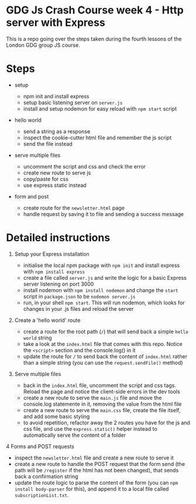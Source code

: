 # GDG Js Crash Course week 4 - Http server with Express

This is a repo going over the steps taken during the fourth lessons of the London GDG group JS course.

# Steps

- setup

  - npm init and install express
  - setup basic listening server on `server.js`
  - install and setup nodemon for easy reload with `npm start` script

- hello world

  - send a string as a response
  - inspect the cookie-cutter html file and remember the js script
  - send the file instead

- serve multiple files

  - uncomment the script and css and check the error
  - create new route to serve js
  - copy/paste for css
  - use express static instead

- form and post
  - create route for the `newsletter.html` page
  - handle request by saving it to file and sending a success message

# Detailed instructions

1. Setup your Express installation

   - initialise the local npm package with `npm init` and install express with `npm install express`
   - create a file called `server.js` and write the logic for a basic Express server listening on port 3000
   - install nodemon with `npm install nodemon` and change the `start` script in `package.json` to be `nodemon server.js`
   - run, in your shell `npm start`. This will run nodemon, which looks for changes in your .js files and reload the server

2. Create a 'hello world' route

   - create a route for the root path (`/`) that will send back a simple `hello world` string
   - take a look at the `index.html` file that comes with this repo. Notice the `<script>` section and the console.log() in it
   - update the route for `/` to send back the content of `index.html` rather than a simple string (you can use the `request.sendFile()` method)

3. Serve multiple files

   - back in the `index.html` file, uncomment the script and css tags. Reload the page and notice the client-side errors in the dev tools
   - create a new route to serve the `main.js` file and move the console.log statemente in it, removing the value from the html file
   - create a new route to serve the `main.css` file, create the file itself, and add some basic styling
   - to avoid repetition, refactor away the 2 routes you have for the js and css file, and use the `express.static()` helper instead to automatically serve the content of a folder

4 Forms and POST requests
   - inspect the `newsletter.html` file and create a new route to serve it
   - create a new route to handle the POST request that the form send (the path will be `/register` if the html has not been changed), that sends back a confirmation string
   - update the route logic to parse the content of the form (you can `npm install body-parser` for this), and append it to a local file called `subscriptionList.txt`.

